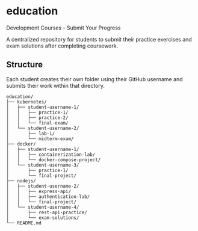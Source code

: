 # education

Development Courses - Submit Your Progress

A centralized repository for students to submit their practice exercises and exam solutions after completing coursework.

## Structure

Each student creates their own folder using their GitHub username and submits their work within that directory.

```
education/
├── kubernetes/
│   ├── student-username-1/
│   │   ├── practice-1/
│   │   ├── practice-2/
│   │   └── final-exam/
│   └── student-username-2/
│       ├── lab-1/
│       └── midterm-exam/
├── docker/
│   ├── student-username-1/
│   │   ├── containerization-lab/
│   │   └── docker-compose-project/
│   └── student-username-3/
│       ├── practice-1/
│       └── final-project/
├── nodejs/
│   ├── student-username-2/
│   │   ├── express-api/
│   │   ├── authentication-lab/
│   │   └── final-project/
│   └── student-username-4/
│       ├── rest-api-practice/
│       └── exam-solutions/
└── README.md
```
